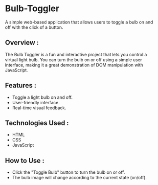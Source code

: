 # Bulb-Toggler
A simple web-based application that allows users to toggle a bulb on and off with the click of a button.

## Overview :
The Bulb Toggler is a fun and interactive project that lets you control a virtual light bulb. You can turn the bulb on or off using a simple user interface, making it a great demonstration of DOM manipulation with JavaScript.

## Features :
- Toggle a light bulb on and off.
- User-friendly interface.
- Real-time visual feedback.

## Technologies Used :
- HTML
- CSS
- JavaScript

## How to Use :
- Click the "Toggle Bulb" button to turn the bulb on or off.
- The bulb image will change according to the current state (on/off).
